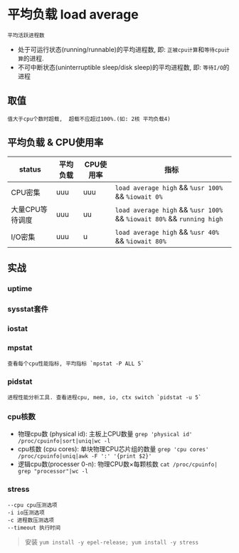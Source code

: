 # 平均负载 load average

    平均活跃进程数

- 处于可运行状态(running/runnable)的平均进程数, 即: `正被cpu计算`和`等待cpu计算`的进程.
- 不可中断状态(uninterruptible sleep/disk sleep)的平均进程数, 即: `等待I/O`的进程

## 取值

    值大于cpu个数时超载,  超载不应超过100%.(如: 2核 平均负载4)

## 平均负载 & CPU使用率

| status          | 平均负载 | CPU使用率 | 指标                                                                  |
| --------------- | -------- | --------- | --------------------------------------------------------------------- |
| CPU密集         | uuu      | uuu       | `load average high` && `%usr 100%` && `%iowait 0%`                    |
| 大量CPU等待调度 | uuu      | uu        | `load average high` && `%usr 100%` && `%iowait 80%` && `running high` |
| I/O密集         | uuu      | u         | `load average high` && `%usr 40%` && `%iowait 80%`                    |

## 实战

### uptime  

### sysstat套件

### iostat  

### mpstat

    查看每个cpu性能指标, 平均指标 `mpstat -P ALL 5`  

### pidstat

    进程性能分析工具. 查看进程cpu, mem, io, ctx switch `pidstat -u 5`  

### cpu核数

- 物理cpu数 (physical id): 主板上CPU数量 `grep 'physical id' /proc/cpuinfo|sort|uniq|wc -l`
- cpu核数 (cpu cores): 单块物理CPU芯片组的数量 `grep 'cpu cores' /proc/cpuinfo|uniq|awk -F ':' '{print $2}'`
- 逻辑cpu数(processer 0-n): 物理CPU数×每颗核数 `cat /proc/cpuinfo| grep "processor"|wc -l`

### stress

    --cpu cpu压测选项
    -i io压测选项
    -c 进程数压测选项
    --timeout 执行时间

> 安装 `yum install -y epel-release; yum install -y stress`
